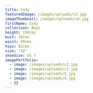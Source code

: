 ```yaml
---
title: Cody
featuredImage: /images/uploads/c3.jpg
imageThumbnail: /images/uploads/c6.jpg
firstName: Cody
collection: Boys
height: 150cms
bust: 76cms
waist: 69cms
hips: 81cms
size: '12'
shoeSize: US 7
imagePortfolio:
  - image: /images/uploads/c2.jpg
  - image: /images/uploads/c1.jpg
  - image: /images/uploads/5.jpg
  - image: /images/uploads/4.jpg
  - {}
---
```


